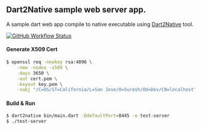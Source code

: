 ## Dart2Native sample web server app.

 A sample dart web app compile to native executable using [Dart2Native][Dart2Native] tool.

[![GitHub Workflow Status][ShieldIO-Badge]][github-action]


#### Generate X509 Cert

```bash
$ openssl req -newkey rsa:4096 \
    -new -nodes -x509 \
    -days 3650 \
    -out cert.pem \
    -keyout key.pem \
    -subj "/C=US/ST=California/L=San Jose/O=Suresh/OU=Dev/CN=localhost"
```

#### Build & Run

```bash
$ dart2native bin/main.dart -DdefaultPort=8445 -o test-server 
$ ./test-server
```


[Dart2Native]: https://dart.dev/tools/dart2native
[github-action]: https://github.com/sureshg/dart-native-sample/actions
[Github-Actions-Badge]: https://github.com/sureshg/dart-native-sample/workflows/Dart%20CI/badge.svg?branch=master
[ShieldIO-Badge]: https://img.shields.io/github/workflow/status/sureshg/dart-native-sample/Dart%20CI/master?label=Dart%20CI&style=for-the-badge